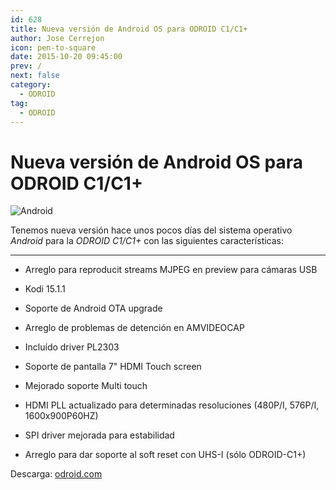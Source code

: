 ```yaml
---
id: 628
title: Nueva versión de Android OS para ODROID C1/C1+
author: Jose Cerrejon
icon: pen-to-square
date: 2015-10-20 09:45:00
prev: /
next: false
category:
  - ODROID
tag:
  - ODROID
---
```


# Nueva versión de Android OS para ODROID C1/C1+

![Android](/images/odroid_android.png)

Tenemos nueva versión hace unos pocos días del sistema operativo *Android* para la *ODROID C1/C1+* con las siguientes características:

- - -
* Arreglo para reproducit streams MJPEG en preview para cámaras USB

* Kodi 15.1.1

* Soporte de Android OTA upgrade 

* Arreglo de problemas de detención en AMVIDEOCAP

* Incluído driver PL2303

* Soporte de pantalla 7" HDMI Touch screen

* Mejorado soporte Multi touch

* HDMI PLL actualizado para determinadas resoluciones (480P/I, 576P/I, 1600x900P60HZ)

* SPI driver mejorada para estabilidad

* Arreglo para dar soporte al soft reset con UHS-I (sólo ODROID-C1+)

Descarga: [odroid.com](http://odroid.com/dokuwiki/doku.php?id=en:c1_android_release_note_v2.0)
